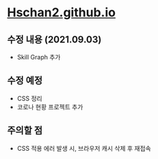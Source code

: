 # [Hschan2.github.io](https://hschan2.github.io/)

## 수정 내용 (2021.09.03) 
* Skill Graph 추가

## 수정 예정
* CSS 정리
* 코로나 현황 프로젝트 추가

## 주의할 점
* CSS 적용 에러 발생 시, 브라우저 캐시 삭제 후 재접속
